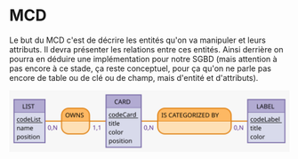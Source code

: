 # MCD

Le but du MCD c'est de décrire les entités qu'on va manipuler et leurs attributs. Il devra présenter les relations entre ces entités. Ainsi derrière on pourra en déduire une implémentation pour notre SGBD (mais attention à pas encore à ce stade, ça reste conceptuel, pour ça qu'on ne parle pas encore de table ou de clé ou de champ, mais d'entité et d'attributs).

![MCD oKanban](./img/mcd.svg)